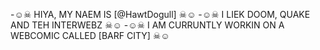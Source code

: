 -☺☠ HIYA, MY NAEM IS [@HawtDogull] ☠☺
-☺☠ I LIEK DOOM, QUAKE AND TEH INTERWEBZ ☠☺
-☺☠ I AM CURRUNTLY WORKIN ON A WEBCOMIC CALLED [BARF CITY] ☠☺

<!---
HawtDogull/HawtDogull is a ✨ special ✨ repository because its `README.md` (this file) appears on your GitHub profile.
You can click the Preview link to take a look at your changes.
--->
